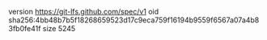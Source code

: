 version https://git-lfs.github.com/spec/v1
oid sha256:4bb48b7b5f18268659523d17c9eca759f16194b9559f6567a07a4b83fb0fe41f
size 5245
